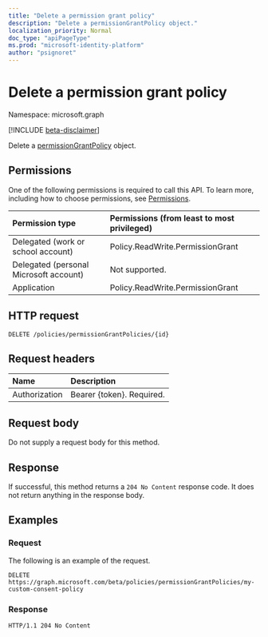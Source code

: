 ```yaml
---
title: "Delete a permission grant policy"
description: "Delete a permissionGrantPolicy object."
localization_priority: Normal
doc_type: "apiPageType"
ms.prod: "microsoft-identity-platform"
author: "psignoret"
---
```


# Delete a permission grant policy

Namespace: microsoft.graph

[!INCLUDE [beta-disclaimer](../../includes/beta-disclaimer.md)]

Delete a [permissionGrantPolicy](../resources/permissiongrantpolicy.md) object.

## Permissions

One of the following permissions is required to call this API. To learn more, including how to choose permissions, see [Permissions](/graph/permissions-reference).

| Permission type                        | Permissions (from least to most privileged) |
|:---------------------------------------|:--------------------------------------------|
| Delegated (work or school account)     | Policy.ReadWrite.PermissionGrant |
| Delegated (personal Microsoft account) | Not supported. |
| Application                            | Policy.ReadWrite.PermissionGrant |

## HTTP request

<!-- { "blockType": "ignored" } -->

```http
DELETE /policies/permissionGrantPolicies/{id}
```

## Request headers

| Name           | Description                |
|:---------------|:---------------------------|
| Authorization  | Bearer {token}. Required.  |

## Request body

Do not supply a request body for this method.

## Response

If successful, this method returns a `204 No Content` response code. It does not return anything in the response body.

## Examples

### Request

The following is an example of the request.

<!-- {
  "blockType": "request",
  "name": "delete_permissiongrantpolicy"
}-->

```msgraph-interactive
DELETE https://graph.microsoft.com/beta/policies/permissionGrantPolicies/my-custom-consent-policy
```

### Response

<!-- {
  "blockType": "response",
  "truncated": true,
  "@odata.type": "microsoft.graph.permissionGrantPolicy"
} -->

```http
HTTP/1.1 204 No Content
```

